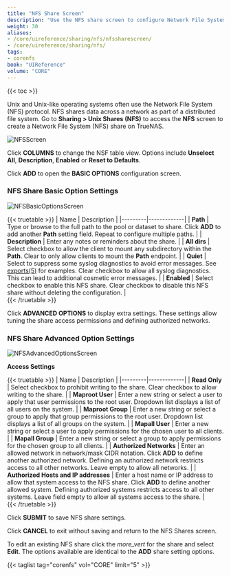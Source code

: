 ```yaml
---
title: "NFS Share Screen"
description: "Use the NFS share screen to configure Network File System (NFS) shares on your TrueNAS."
weight: 30
aliases:
- /core/uireference/sharing/nfs/nfssharescreen/
- /core/uireference/sharing/nfs/
tags:
- corenfs
book: "UIReference"
volume: "CORE"
---
```


{{< toc >}}

Unix and Unix-like operating systems often use the Network File System (NFS) protocol. NFS shares data across a network as part of a distributed file system. Go to **Sharing > Unix Shares (NFS)** to access the **NFS** screen to create a Network File System (NFS) share on TrueNAS.

![NFSScreen](/images/CORE/Sharing/NFSScreen.png "Sharing NFS Screen")

Click **COLUMNS** to change the NSF table view. Options include **Unselect All**, **Description**, **Enabled** or **Reset to Defaults**.

Click **ADD** to open the **BASIC OPTIONS** configuration screen.

### NFS Share Basic Option Settings

![NFSBasicOptionsScreen](/images/CORE/Sharing/NFSBasicOptionsScreen.png "Services NFS Basic Options")

{{< truetable >}}
| Name | Description |
|---------|-------------|
| **Path** | Type or browse to the full path to the pool or dataset to share. Click **ADD** to add another **Path** setting field. Repeat to configure multiple paths. |
| **Description** | Enter any notes or reminders about the share. |
| **All dirs** | Select checkbox to allow the client to mount any subdirectory within the **Path**. Clear to only allow clients to mount the **Path** endpoint. |
| **Quiet** | Select to suppress some syslog diagnostics to avoid error messages. See [exports(5)](https://www.freebsd.org/cgi/man.cgi?query=exports) for examples. Clear checkbox to allow all syslog diagnostics. This can lead to additional cosmetic error messages. |
| **Enabled** | Select checkbox to enable this NFS share. Clear checkbox to disable this NFS share without deleting the configuration. |  
{{< /truetable >}}

Click **ADVANCED OPTIONS** to display extra settings. These settings allow tuning the share access permissions and defining authorized networks.

### NFS Share Advanced Option Settings

![NFSAdvancedOptionsScreen](/images/CORE/Sharing/NFSAdvancedOptionsScreen.png "Services NFS Advanced Options")

**Access Settings**

{{< truetable >}}
| Name | Description |
|---------|-------------|
| **Read Only** | Select checkbox to prohibit writing to the share. Clear checkbox to allow writing to the share. |
| **Maproot User** | Enter a new string or select a user to apply that user permissions to the root user. Dropdown list displays a list of all users on the system. |
| **Maproot Group** | Enter a new string or select a group to apply that group permissions to the root user. Dropdown list displays a list of all groups on the system. |
| **Mapall User** | Enter a new string or select a user to apply permissions for the chosen user to all clients. |
| **Mapall Group** | Enter a new string or select a group to apply permissions for the chosen group to all clients. |
| **Authorized Networks** | Enter an allowed network in network/mask CIDR notation. Click **ADD** to define another authorized network. Defining an authorized network restricts access to all other networks. Leave empty to allow all networks. |
| **Authorized Hosts and IP addresses** | Enter a host name or IP address to allow that system access to the NFS share. Click **ADD** to define another allowed system. Defining authorized systems restricts access to all other systems. Leave field empty to allow all systems access to the share. |  
{{< /truetable >}}

Click **SUBMIT** to save NFS share settings.

Click **CANCEL** to exit without saving and return to the NFS Shares screen.

To edit an existing NFS share click the <i class="material-icons" aria-hidden="true" title="Options">more_vert</i> for the share and select **Edit**.
The options available are identical to the **ADD** share setting options.

{{< taglist tag="corenfs" vol="CORE" limit="5" >}}
